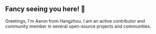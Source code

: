 ## Fancy seeing you here! 👋
Greetings, I'm Aaron from Hangzhou. I am an active contributor and community member in several open-source projects and communities.
<!-- https://github.com/abhisheknaiidu/awesome-github-profile-readme -->
